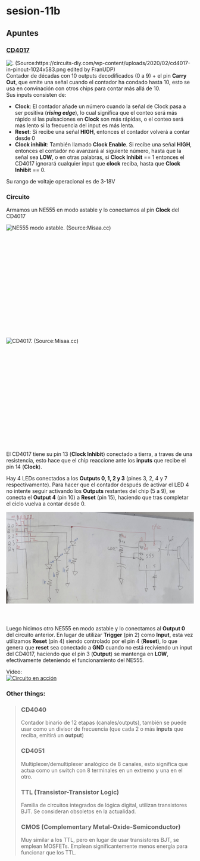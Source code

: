 # sesion-11b

## Apuntes

### [CD4017](https://www.ti.com/lit/ds/symlink/cd4017b-mil.pdf?ts=1749282389151&ref_url=https%253A%252F%252Fwww.google.com%252F)
<img align="right" src="./archivos/cd4017pinout.png" alt=". (Source:https://circuits-diy.com/wp-content/uploads/2020/02/cd4017-in-pinout-1024x583.png edited by FranUDP)" width=600> Contador de décadas con 10 outputs decodificados (0 a 9) + el pin __Carry Out__, que emite una señal cuando el contador ha condado hasta 10, esto se usa en convinación con otros chips para contar más allá de 10.</br>
Sus inputs consisten de:
* __Clock__: El contador añade un número cuando la señal de Clock pasa a ser positiva (__*rising edge*__), lo cual significa que el conteo será más rápido si las pulsaciones en __Clock__ son más rápidas, o el conteo será mas lento si la frecuencia del input es más lenta.
* __Reset__: Si recibe una señal __HIGH__, entonces el contador volverá a contar desde 0 
* __Clock inhibit__: También llamado __Clock Enable__. Si recibe una señal __HIGH__, entonces el contadór no avanzará al siguiente número, hasta que la señal sea __LOW__, o en otras palabras, si __Clock Inhibit__ == 1 entonces el CD4017 ignorará cualquier input que __clock__ reciba, hasta que __Clock Inhibit__ == 0.

Su rango de voltaje operacional es de 3-18V

### Circuito
Armamos un NE555 en modo astable y lo conectamos al pin __Clock__ del CD4017

<img align="left" src="./archivos/circuitoParte1.png" alt="NE555 modo astable. (Source:Misaa.cc)" width=600>

</br></br></br></br></br></br></br></br></br></br></br></br></br></br></br></br></br>

<img align="left" src="./archivos/circuitoParte2.png" alt="CD4017. (Source:Misaa.cc)" width=600>

</br></br></br></br></br></br></br></br></br></br></br></br></br></br></br></br></br>

El CD4017 tiene su pin 13 (__Clock Inhibit__) conectado a tierra, a traves de una resistencia, esto hace que el chip reaccione ante los __inputs__ que recibe el pin 14 (__Clock__).

Hay 4 LEDs conectados a los __Outputs 0, 1, 2 y 3__ (pines 3, 2, 4 y 7 respectivamente). Para hacer que el contador después de activar el LED 4 no intente seguir activando los __Outputs__ restantes del chip (5 a 9), se conecta el __Output 4__ (pin 10) a __Reset__ (pin 15), haciendo que tras completar el ciclo vuelva a contar desde 0.

 <img align="left" src="./archivos/circuitoParte3.jpg" alt="Foto del esquema de la pizarra. (Source:FranUDP)" width=600>

 </br></br></br></br></br></br></br></br></br></br></br></br></br></br></br></br></br>

 Luego hicimos otro NE555 en modo astable y lo conectamos al __Output 0__ del circuito anterior. En lugar de utilizar __Trigger__ (pin 2) como __Input__, esta vez utilizamos __Reset__ (pin 4) siendo controlado por el pin 4 (__Reset__), lo que genera que __reset__ sea conectado a __GND__ cuando no está reciviendo un input del CD4017, haciendo que el pin 3 (__Output__) se mantenga en __LOW__, efectivamente deteniendo el funcionamiento del NE555.

 Video: </br> [![Circuito en acción](https://img.youtube.com/vi/BZCv6bY_jlQ/hqdefault.jpg)](https://youtube.com/shorts/BZCv6bY_jlQ?feature=share)

### Other things: <!-- Things to organize + random stuff -->
> ### CD4040
> Contador binario de 12 etapas (canales/outputs), también se puede usar como un divisor de frecuencia (que cada 2 o más __inputs__ que reciba, emitirá un __output__)
>
> ### CD4051
> Multiplexer/demultiplexer analógico de 8 canales, esto significa que actua como un switch con 8 terminales en un extremo y una en el otro.
>
> ### TTL (Transistor-Transistor Logic)
> Familia de circuitos integrados de lógica digital, utilizan transistores BJT. Se consideran obsoletos en la actualidad.
>
> ### CMOS (Complementary Metal-Oxide-Semiconductor)
> Muy similar a los TTL, pero en lugar de usar transistores BJT, se emplean MOSFETs. Emplean significantemente menos energía para funcionar que los TTL.
> 
